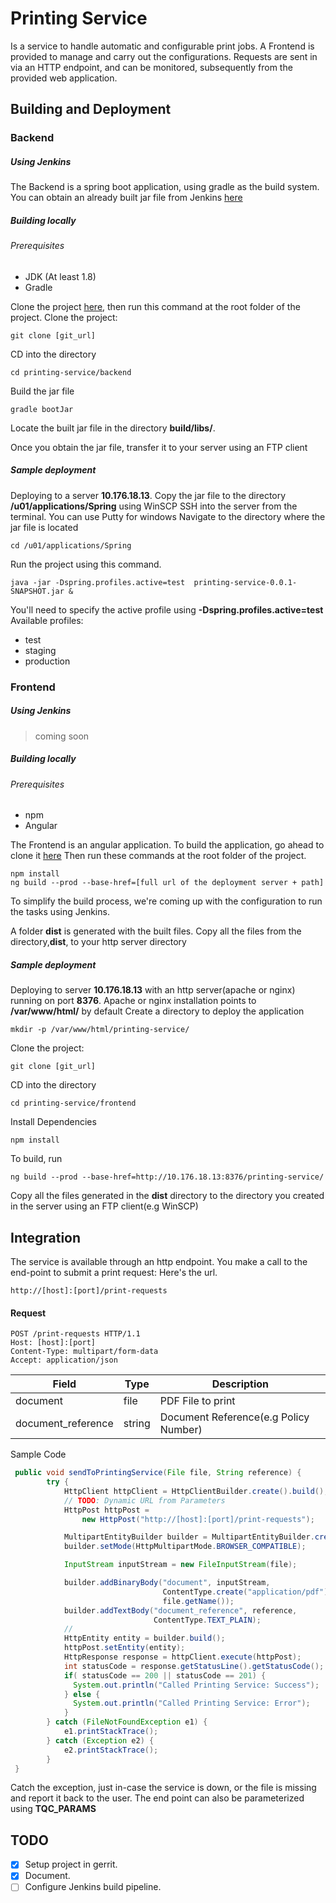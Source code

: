 # Printing Service
Is a service to handle automatic and configurable print jobs. A Frontend is provided to manage and carry out the configurations. Requests are sent in via an HTTP endpoint, and can be monitored, subsequently from the
provided web application.

## Building and Deployment
### Backend
##### Using Jenkins
The Backend is a spring boot application, using gradle as the build system.
You can obtain an already built jar file from Jenkins [here](http://10.176.18.27:8969/job/Printing%20Service)

##### Building locally
###### Prerequisites
- JDK (At least 1.8)
- Gradle

Clone the project [here](http://10.176.18.27:8080/#/admin/projects/printing-service),
then run this command at the root folder of the project.
Clone the project:
```
git clone [git_url]
```
CD into the directory
```
cd printing-service/backend
```
Build the jar file
```
gradle bootJar
```
Locate the built jar file in the directory **build/libs/**. 

Once you obtain the jar file, transfer it to your server using an FTP client

##### Sample deployment
Deploying to a server **10.176.18.13**.
Copy the jar file to the directory **/u01/applications/Spring** using WinSCP
SSH into the server from the terminal. You can use Putty for windows
Navigate to the directory where the jar file is located
```
cd /u01/applications/Spring
```
Run the project using this command.
```
java -jar -Dspring.profiles.active=test  printing-service-0.0.1-SNAPSHOT.jar &
```
You'll need to specify the active profile using __-Dspring.profiles.active=test__
Available profiles:
 - test
 - staging
 - production

### Frontend
##### Using Jenkins

> coming soon

##### Building locally
###### Prerequisites
- npm
- Angular

The Frontend is an angular application. To build the application, go ahead to clone it [here](http://10.176.18.27:8080/#/admin/projects/printing-service)
Then run these commands at the root folder of the project.
```
npm install
ng build --prod --base-href=[full url of the deployment server + path]
```
To simplify the build process, we're coming up with the configuration to run the tasks using Jenkins.

A folder **dist** is generated with the built files. Copy all the files from the directory,**dist**, to your http server directory

##### Sample deployment
Deploying to  server **10.176.18.13** with an http server(apache or nginx) running on port **8376**.
Apache or nginx installation points to **/var/www/html/** by default
Create a directory to deploy the application
```
mkdir -p /var/www/html/printing-service/
```
Clone the project:
```
git clone [git_url]
```
CD into the directory
```
cd printing-service/frontend
```
Install Dependencies
```
npm install
```
To build, run
```
ng build --prod --base-href=http://10.176.18.13:8376/printing-service/
```
Copy all the files generated in the **dist** directory to the directory you created in the server using an FTP client(e.g WinSCP)


## Integration
The service is available through an http endpoint. You make a call to the end-point to submit a print request: Here's the url.
```
http://[host]:[port]/print-requests
```
#### Request
```
POST /print-requests HTTP/1.1
Host: [host]:[port]
Content-Type: multipart/form-data
Accept: application/json
```

| Field              | Type     | Description                         |
| -------------------|----------| ------------------------------------|
| document           | file     | PDF File to print                   |
| document_reference | string   | Document Reference(e.g Policy Number)|

Sample Code
```java
 public void sendToPrintingService(File file, String reference) {
        try {
            HttpClient httpClient = HttpClientBuilder.create().build();
            // TODO: Dynamic URL from Parameters
            HttpPost httpPost =
                new HttpPost("http://[host]:[port]/print-requests");

            MultipartEntityBuilder builder = MultipartEntityBuilder.create();
            builder.setMode(HttpMultipartMode.BROWSER_COMPATIBLE);

            InputStream inputStream = new FileInputStream(file);

            builder.addBinaryBody("document", inputStream,
                                  ContentType.create("application/pdf"),
                                  file.getName());
            builder.addTextBody("document_reference", reference,
                                ContentType.TEXT_PLAIN);
            //
            HttpEntity entity = builder.build();
            httpPost.setEntity(entity);
            HttpResponse response = httpClient.execute(httpPost);
            int statusCode = response.getStatusLine().getStatusCode();
            if( statusCode == 200 || statusCode == 201) {
              System.out.println("Called Printing Service: Success");
            } else {
              System.out.println("Called Printing Service: Error");
            }
        } catch (FileNotFoundException e1) {
            e1.printStackTrace();
        } catch (Exception e2) {
            e2.printStackTrace();
        }
 }
```
Catch the exception, just in-case the service is down, or the file is missing and report it back to the user.
The end point can also be parameterized using **TQC_PARAMS** 

## TODO
- [x] Setup project in gerrit.
- [x] Document.
- [ ] Configure Jenkins build pipeline.
